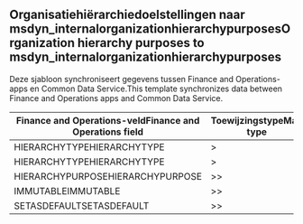 ## <a name="organization-hierarchy-purposes-to-msdyn_internalorganizationhierarchypurposes"></a><span data-ttu-id="e3c90-101">Organisatiehiërarchiedoelstellingen naar msdyn_internalorganizationhierarchypurposes</span><span class="sxs-lookup"><span data-stu-id="e3c90-101">Organization hierarchy purposes to msdyn_internalorganizationhierarchypurposes</span></span>

<span data-ttu-id="e3c90-102">Deze sjabloon synchroniseert gegevens tussen Finance and Operations-apps en Common Data Service.</span><span class="sxs-lookup"><span data-stu-id="e3c90-102">This template synchronizes data between Finance and Operations apps and Common Data Service.</span></span>

<span data-ttu-id="e3c90-103">Finance and Operations-veld</span><span class="sxs-lookup"><span data-stu-id="e3c90-103">Finance and Operations field</span></span> | <span data-ttu-id="e3c90-104">Toewijzingstype</span><span class="sxs-lookup"><span data-stu-id="e3c90-104">Map type</span></span> | <span data-ttu-id="e3c90-105">Ander Dynamics 365-veld</span><span class="sxs-lookup"><span data-stu-id="e3c90-105">Other Dynamics 365 field</span></span> | <span data-ttu-id="e3c90-106">Standaardwaarde</span><span class="sxs-lookup"><span data-stu-id="e3c90-106">Default value</span></span>
---|---|---|---
<span data-ttu-id="e3c90-107">HIERARCHYTYPE</span><span class="sxs-lookup"><span data-stu-id="e3c90-107">HIERARCHYTYPE</span></span> | > | <span data-ttu-id="e3c90-108">msdyn_hierarchypurposetypename</span><span class="sxs-lookup"><span data-stu-id="e3c90-108">msdyn_hierarchypurposetypename</span></span> | 
<span data-ttu-id="e3c90-109">HIERARCHYTYPE</span><span class="sxs-lookup"><span data-stu-id="e3c90-109">HIERARCHYTYPE</span></span> | > | <span data-ttu-id="e3c90-110">msdyn_hierarchytype.msdyn_name</span><span class="sxs-lookup"><span data-stu-id="e3c90-110">msdyn_hierarchytype.msdyn_name</span></span> | 
<span data-ttu-id="e3c90-111">HIERARCHYPURPOSE</span><span class="sxs-lookup"><span data-stu-id="e3c90-111">HIERARCHYPURPOSE</span></span> | >> | <span data-ttu-id="e3c90-112">msdyn_hierarchypurpose</span><span class="sxs-lookup"><span data-stu-id="e3c90-112">msdyn_hierarchypurpose</span></span> | 
<span data-ttu-id="e3c90-113">IMMUTABLE</span><span class="sxs-lookup"><span data-stu-id="e3c90-113">IMMUTABLE</span></span> | >> | <span data-ttu-id="e3c90-114">msdyn_immutable</span><span class="sxs-lookup"><span data-stu-id="e3c90-114">msdyn_immutable</span></span> | 
<span data-ttu-id="e3c90-115">SETASDEFAULT</span><span class="sxs-lookup"><span data-stu-id="e3c90-115">SETASDEFAULT</span></span> | >> | <span data-ttu-id="e3c90-116">msdyn_setasdefault</span><span class="sxs-lookup"><span data-stu-id="e3c90-116">msdyn_setasdefault</span></span> | 
